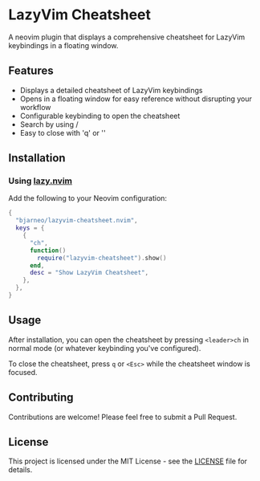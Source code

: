 # LazyVim Cheatsheet

A neovim plugin that displays a comprehensive cheatsheet for LazyVim keybindings in a floating window.

## Features

- Displays a detailed cheatsheet of LazyVim keybindings
- Opens in a floating window for easy reference without disrupting your workflow
- Configurable keybinding to open the cheatsheet
- Search by using /
- Easy to close with 'q' or '<Esc>'

## Installation

### Using [lazy.nvim](https://github.com/folke/lazy.nvim)

Add the following to your Neovim configuration:

```lua
{
  "bjarneo/lazyvim-cheatsheet.nvim",
  keys = {
    {
      "ch",
      function()
        require("lazyvim-cheatsheet").show()
      end,
      desc = "Show LazyVim Cheatsheet",
    },
  },
}
```

## Usage

After installation, you can open the cheatsheet by pressing `<leader>ch` in normal mode (or whatever keybinding you've configured).

To close the cheatsheet, press `q` or `<Esc>` while the cheatsheet window is focused.

## Contributing

Contributions are welcome! Please feel free to submit a Pull Request.

## License

This project is licensed under the MIT License - see the [LICENSE](LICENSE) file for details.
